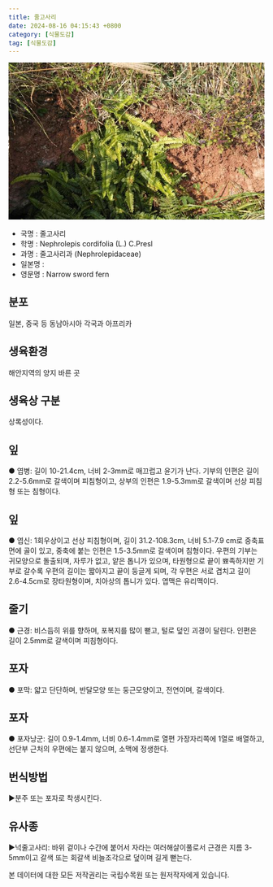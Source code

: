 ```yaml
---
title: 줄고사리
date: 2024-08-16 04:15:43 +0800
category: [식물도감]
tag: [식물도감]
---
```




![줄고사리](/assets/img/fileUpload/plants/basic/Davalliaceae/Nephrolepis/22978/22978_20160802170437329files_th2.jpg)
- 국명 : 줄고사리
- 학명 : Nephrolepis cordifolia (L.) C.Presl
- 과명 : 줄고사리과 (Nephrolepidaceae)
- 일본명 : 
- 영문명 : Narrow sword fern


## 분포
일본, 중국 등 동남아시아 각국과 아프리카 
## 생육환경
해안지역의 양지 바른 곳 
## 생육상 구분
상록성이다. 
## 잎
● 엽병: 길이 10-21.4cm, 너비 2-3mm로 매끄럽고 윤기가 난다. 기부의 인편은 길이 2.2-5.6mm로 갈색이며 피침형이고, 상부의 인편은 1.9-5.3mm로 갈색이며 선상 피침형 또는 침형이다.
## 잎
● 엽신: 1회우상이고 선상 피침형이며, 길이 31.2-108.3cm, 너비 5.1-7.9 cm로 중축표면에 골이 있고, 중축에 붙는 인편은 1.5-3.5mm로 갈색이며 침형이다. 우편의 기부는 귀모양으로 돌출되며, 자루가 없고, 얕은 톱니가 있으며, 타원형으로 끝이 뾰족하지만 기부로 갈수록 우편의 길이는 짧아지고 끝이 둥글게 되며, 각 우편은 서로 겹치고 길이 2.6-4.5cm로 장타원형이며, 치아상의 톱니가 있다. 엽맥은 유리맥이다. 
## 줄기
● 근경: 비스듬히 위를 향하며, 포복지를 많이 뻗고, 털로 덮인 괴경이 달린다. 인편은 길이 2.5mm로 갈색이며 피침형이다.
## 포자
● 포막: 얇고 단단하며, 반달모양 또는 둥근모양이고, 전연이며, 갈색이다. 
## 포자
● 포자낭군: 길이 0.9-1.4mm, 너비 0.6-1.4mm로 열편 가장자리쪽에 1열로 배열하고, 선단부 근처의 우편에는 붙지 않으며, 소맥에 정생한다.
## 번식방법
▶분주 또는 포자로 착생시킨다.
## 유사종
▶넉줄고사리: 바위 겉이나 수간에 붙어서 자라는 여러해살이풀로서 근경은 지름 3-5mm이고 갈색 또는 회갈색 비늘조각으로 덮이며 길게 뻗는다.






본 데이터에 대한 모든 저작권리는 국립수목원 또는 원저작자에게 있습니다.
